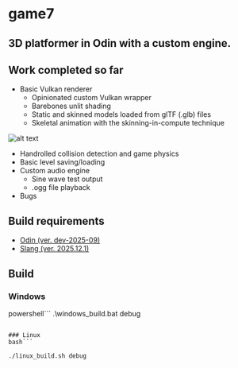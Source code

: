 # game7
3D platformer in Odin with a custom engine.
---
## Work completed so far
- Basic Vulkan renderer
    - Opinionated custom Vulkan wrapper
    - Barebones unlit shading
    - Static and skinned models loaded from glTF (.glb) files
    - Skeletal animation with the skinning-in-compute technique

![alt text](complex_anim_999999.gif "Simple 3D walking animation")
- Handrolled collision detection and game physics
- Basic level saving/loading
- Custom audio engine
    - Sine wave test output
    - .ogg file playback
- Bugs

## Build requirements

- [Odin (ver. dev-2025-09)](https://github.com/odin-lang/Odin/releases/tag/dev-2025-09)
- [Slang (ver. 2025.12.1)](https://github.com/shader-slang/slang/releases)

## Build

### Windows
powershell```
.\windows_build.bat debug
```

### Linux
bash```

./linux_build.sh debug
```